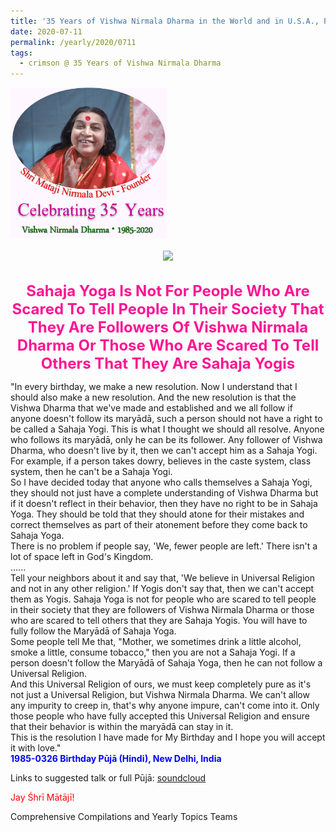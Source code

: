 ```yaml
---
title: '35 Years of Vishwa Nirmala Dharma in the World and in U.S.A., Post 11'
date: 2020-07-11
permalink: /yearly/2020/0711
tags:
  - crimson @ 35 Years of Vishwa Nirmala Dharma
---
```


<div style="text-align: left"><img src="/images/Celebrating35YearsVishwaNirmalaDharma.png" width="250" /></div><br>

<div style="text-align: center"><img src="https://pub-1e517d8c73a64c9c82977d676b1fff72.r2.dev/image461.png" /></div>

<br>
<p style="color:DeepPink; text-align:center">
<font size="+2"><b>Sahaja Yoga Is Not For People Who Are Scared To Tell People In Their Society That They Are Followers Of Vishwa Nirmala Dharma Or Those Who Are Scared To Tell Others That They Are Sahaja Yogis</b><br></font>
</p>

<p>
"In every birthday, we make a new resolution. Now I understand that I should also make a new resolution. And the new resolution is that the Vishwa Dharma  that we've made and established and we all follow if anyone doesn't follow its maryādā, such a person should not have a right to be called a Sahaja Yogi. This is what I thought we should all resolve. Anyone who follows its maryādā, only he can be its follower. Any follower of Vishwa Dharma, who doesn't live by it, then we can't accept him as a Sahaja Yogi. For example, if a person takes dowry, believes in the caste system, class system, then he can't be a Sahaja Yogi.<br>
So I have decided today that anyone who calls themselves a Sahaja Yogi, they should not just have a complete understanding of Vishwa Dharma but if it doesn't reflect in their behavior, then they have no right to be in Sahaja Yoga. They should be told that they should atone for their mistakes and correct themselves as part of their atonement before they come back to Sahaja Yoga.<br>
There is no problem if people say, 'We, fewer people are left.' There isn't a lot of space left in God's Kingdom.<br>
......<br>
Tell your neighbors about it and say that, 'We believe in Universal Religion and not in any other religion.' If Yogis don't say that, then we can't accept them as Yogis. Sahaja Yoga is not for people who are scared to tell people in their society that they are followers of Vishwa Nirmala Dharma or those who are scared to tell others that they are Sahaja Yogis. You will have to fully follow the Maryādā of Sahaja Yoga.<br>
Some people tell Me that, "Mother, we sometimes drink a little alcohol, smoke a little, consume tobacco," then you are not a Sahaja Yogi. If a person doesn't follow the Maryādā of Sahaja Yoga, then he can not follow a Universal Religion.<br>
And this Universal Religion of ours, we must keep completely pure as it's not just a Universal Religion, but Vishwa Nirmala Dharma. We can't allow any impurity to creep in, that's why anyone impure, can't come into it. Only those people who have fully accepted this Universal Religion and ensure that their behavior is within the maryādā can stay in it.<br>
This is the resolution I have made for My Birthday and I hope you will accept it with love."<br>
<font color="blue"><b>1985-0326 Birthday Pūjā (Hindi), New Delhi, India</b></font><br>
</p>

Links to suggested talk or full Pūjā: <a href="https://soundcloud.com/nirmala-vidya-portal/19850326-janam-diwas-puja"> soundcloud</a><br>

<p style="color:red;">Jay Śhrī Mātājī!<br></p>

Comprehensive Compilations and Yearly Topics Teams